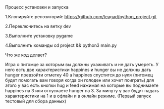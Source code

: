 Процесс установки и запуска

1.Клонируйте репозиторий: https://github.com/teagad/python_project.git

2.Переключитесь на ветку dev

3.Выполните установку pygame 

4.Выполнить команды cd project && python3 main.py

Что же код делает?

Игра о питомце за которым вы должны ухаживать и не дать умереть.
У него есть две характеристики happines и hunger вы не должны дать hunger превзойти отметку 40 а happines спустится до нуля
(питомец будет помогать вам говоря когда он голоден или хочет поиграть) для этого у вас есть кнопки hug и feed нажимая на которые вы поднимаете happines на 3 или отпускаете hunger на 3. 
За минуту у вас будут падать характеристики на 1 и в офлайн и в онлайн режиме.
(Первый запуск тестовый для сбора данных)
